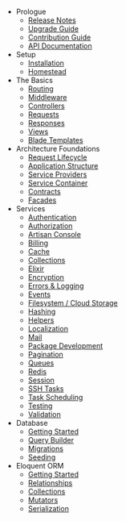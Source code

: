 - Prologue
    - [Release Notes](/{{version}}/releases)
    - [Upgrade Guide](/{{version}}/upgrade)
    - [Contribution Guide](/{{version}}/contributions)
    - [API Documentation](http://laravel.com/api/{{version}}/)
- Setup
    - [Installation](/{{version}}/installation)
    - [Homestead](/{{version}}/homestead)
- The Basics
    - [Routing](/{{version}}/routing)
    - [Middleware](/{{version}}/middleware)
    - [Controllers](/{{version}}/controllers)
    - [Requests](/{{version}}/requests)
    - [Responses](/{{version}}/responses)
    - [Views](/{{version}}/views)
    - [Blade Templates](/{{version}}/blade)
- Architecture Foundations
    - [Request Lifecycle](/{{version}}/lifecycle)
    - [Application Structure](/{{version}}/structure)
    - [Service Providers](/{{version}}/providers)
    - [Service Container](/{{version}}/container)
    - [Contracts](/{{version}}/contracts)
    - [Facades](/{{version}}/facades)
- Services
    - [Authentication](/{{version}}/authentication)
    - [Authorization](/docs/{{version}}/authorization)
    - [Artisan Console](/{{version}}/artisan)
    - [Billing](/{{version}}/billing)
    - [Cache](/{{version}}/cache)
    - [Collections](/{{version}}/collections)
    - [Elixir](/{{version}}/elixir)
    - [Encryption](/{{version}}/encryption)
    - [Errors & Logging](/{{version}}/errors)
    - [Events](/{{version}}/events)
    - [Filesystem / Cloud Storage](/{{version}}/filesystem)
    - [Hashing](/{{version}}/hashing)
    - [Helpers](/{{version}}/helpers)
    - [Localization](/{{version}}/localization)
    - [Mail](/{{version}}/mail)
    - [Package Development](/{{version}}/packages)
    - [Pagination](/{{version}}/pagination)
    - [Queues](/{{version}}/queues)
    - [Redis](/{{version}}/redis)
    - [Session](/{{version}}/session)
    - [SSH Tasks](/{{version}}/envoy)
    - [Task Scheduling](/{{version}}/scheduling)
    - [Testing](/{{version}}/testing)
    - [Validation](/{{version}}/validation)
- Database
    - [Getting Started](/{{version}}/database)
    - [Query Builder](/{{version}}/queries)
    - [Migrations](/{{version}}/migrations)
    - [Seeding](/{{version}}/seeding)
- Eloquent ORM
    - [Getting Started](/{{version}}/eloquent)
    - [Relationships](/{{version}}/eloquent-relationships)
    - [Collections](/{{version}}/eloquent-collections)
    - [Mutators](/{{version}}/eloquent-mutators)
    - [Serialization](/{{version}}/eloquent-serialization)
